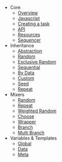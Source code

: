 - Core
    - [Overview](overview.md)
    - [Javascript](javascript.md)
    - [Creating a task](create.md)
    - [API](API.md)
    - [Resources](resources.md)
    - [Sequencer](sequencer.md)
- Inheritance
    - [Abstraction](inheritanceAbstraction.js)
    - [Random](inheritanceRandom.js)
    - [Exclusive Random](inheritanceExRandom.js)
    - [Sequential](inheritanceSequential.js)
    - [By Data](inheritanceByData.js)
    - [Custom](inheritanceCustom.js)
    - [Seed](inheritanceSeed.js)
    - [Repeat](inheritanceRepeat.js)
- Mixers
    - [Random](mixerRandom.js)
    - [Repeat](mixerRepeat.js)
    - [Weighted Random](mixerWeightedRandom.js)
    - [Choose](mixerChoose.js)
    - [Wrapper](mixerWrapper.js)
    - [Branch](mixerBranch.js)
    - [Multi Branch](mixerMultiBranch.js)
- Variables & Templates
    - [Global](templateGlobal.js)
    - [Data](templateData.js)
    - [Meta](templateMeta.js)
